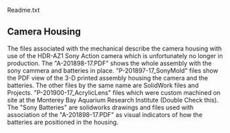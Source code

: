 Readme.txt

## Camera Housing

  The files associated with the mechanical describe the camera housing with use of the HDR-AZ1 Sony Action camera which is unfortunately no longer in production. The "A-201898-17.PDF" shows the whole assembly with the sony cammera and batteries in place.
  "P-201897-17_SonyMold" files show the PDF view of the 3-D printed assembly housing the camera and the batteries. The other files by the same name are SolidWork files and Projects. "P-201900-17_AcrylicLens" files which were custom machined on site at the Monterey Bay Aquarium Research Institute (Double Check this).
  The "Sony Batteries" are solidworks drawings and files used with association of the "A-201898-17.PDF" as visual indicators of how the batteries are positioned in the housing. 
